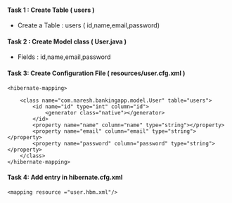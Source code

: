 
#### Task 1 : Create Table ( users )
* Create a Table : users ( id,name,email,password)


#### Task 2 : Create Model class ( User.java )
* Fields : id,name,email,password

#### Task 3: Create Configuration File ( resources/user.cfg.xml )
```
<hibernate-mapping>

	<class name="com.naresh.bankingapp.model.User" table="users">
		<id name="id" type="int" column="id">
			<generator class="native"></generator>
		</id>
		<property name="name" column="name" type="string"></property>
		<property name="email" column="email" type="string"></property>
		<property name="password" column="password" type="string"></property>
	</class>
</hibernate-mapping>
```

#### Task 4: Add entry in hibernate.cfg.xml
```
<mapping resource ="user.hbm.xml"/>
```
